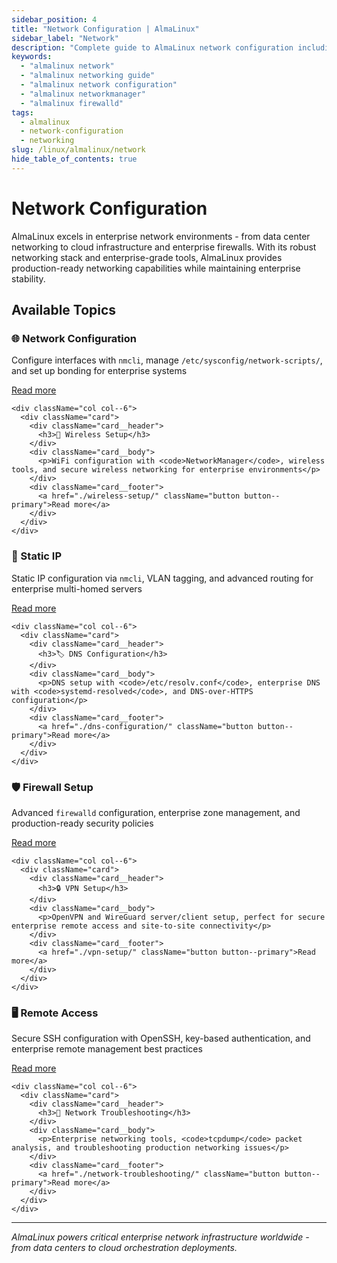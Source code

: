 ```yaml
---
sidebar_position: 4
title: "Network Configuration | AlmaLinux"
sidebar_label: "Network"
description: "Complete guide to AlmaLinux network configuration including network setup, wireless, static IP, DNS, firewall, VPN, and troubleshooting."
keywords:
  - "almalinux network"
  - "almalinux networking guide"
  - "almalinux network configuration"
  - "almalinux networkmanager"
  - "almalinux firewalld"
tags:
  - almalinux
  - network-configuration
  - networking
slug: /linux/almalinux/network
hide_table_of_contents: true
---
```


# Network Configuration

AlmaLinux excels in enterprise network environments - from data center networking to cloud infrastructure and enterprise firewalls. With its robust networking stack and enterprise-grade tools, AlmaLinux provides production-ready networking capabilities while maintaining enterprise stability.

## Available Topics

<div className="container">
  <div className="row">
    <div className="col col--6">
      <div className="card">
        <div className="card__header">
          <h3>🌐 Network Configuration</h3>
        </div>
        <div className="card__body">
          <p>Configure interfaces with <code>nmcli</code>, manage <code>/etc/sysconfig/network-scripts/</code>, and set up bonding for enterprise systems</p>
        </div>
        <div className="card__footer">
          <a href="./network-configuration/" className="button button--primary">Read more</a>
        </div>
      </div>
    </div>
    
    <div className="col col--6">
      <div className="card">
        <div className="card__header">
          <h3>📶 Wireless Setup</h3>
        </div>
        <div className="card__body">
          <p>WiFi configuration with <code>NetworkManager</code>, wireless tools, and secure wireless networking for enterprise environments</p>
        </div>
        <div className="card__footer">
          <a href="./wireless-setup/" className="button button--primary">Read more</a>
        </div>
      </div>
    </div>
  </div>

  <div className="row">
    <div className="col col--6">
      <div className="card">
        <div className="card__header">
          <h3>🔗 Static IP</h3>
        </div>
        <div className="card__body">
          <p>Static IP configuration via <code>nmcli</code>, VLAN tagging, and advanced routing for enterprise multi-homed servers</p>
        </div>
        <div className="card__footer">
          <a href="./static-ip/" className="button button--primary">Read more</a>
        </div>
      </div>
    </div>
    
    <div className="col col--6">
      <div className="card">
        <div className="card__header">
          <h3>🏷️ DNS Configuration</h3>
        </div>
        <div className="card__body">
          <p>DNS setup with <code>/etc/resolv.conf</code>, enterprise DNS with <code>systemd-resolved</code>, and DNS-over-HTTPS configuration</p>
        </div>
        <div className="card__footer">
          <a href="./dns-configuration/" className="button button--primary">Read more</a>
        </div>
      </div>
    </div>
  </div>

  <div className="row">
    <div className="col col--6">
      <div className="card">
        <div className="card__header">
          <h3>🛡️ Firewall Setup</h3>
        </div>
        <div className="card__body">
          <p>Advanced <code>firewalld</code> configuration, enterprise zone management, and production-ready security policies</p>
        </div>
        <div className="card__footer">
          <a href="./firewall-setup/" className="button button--primary">Read more</a>
        </div>
      </div>
    </div>
    
    <div className="col col--6">
      <div className="card">
        <div className="card__header">
          <h3>🔒 VPN Setup</h3>
        </div>
        <div className="card__body">
          <p>OpenVPN and WireGuard server/client setup, perfect for secure enterprise remote access and site-to-site connectivity</p>
        </div>
        <div className="card__footer">
          <a href="./vpn-setup/" className="button button--primary">Read more</a>
        </div>
      </div>
    </div>
  </div>

  <div className="row">
    <div className="col col--6">
      <div className="card">
        <div className="card__header">
          <h3>🖥️ Remote Access</h3>
        </div>
        <div className="card__body">
          <p>Secure SSH configuration with OpenSSH, key-based authentication, and enterprise remote management best practices</p>
        </div>
        <div className="card__footer">
          <a href="./remote-access/" className="button button--primary">Read more</a>
        </div>
      </div>
    </div>
    
    <div className="col col--6">
      <div className="card">
        <div className="card__header">
          <h3>🔧 Network Troubleshooting</h3>
        </div>
        <div className="card__body">
          <p>Enterprise networking tools, <code>tcpdump</code> packet analysis, and troubleshooting production networking issues</p>
        </div>
        <div className="card__footer">
          <a href="./network-troubleshooting/" className="button button--primary">Read more</a>
        </div>
      </div>
    </div>
  </div>
</div>

---

*AlmaLinux powers critical enterprise network infrastructure worldwide - from data centers to cloud orchestration deployments.*